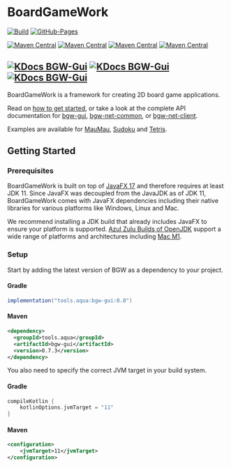 # BoardGameWork
<!--[![Code Style](https://github.com/tudo-aqua/bgw-core/actions/workflows/code-style.yml/badge.svg)](https://github.com/tudo-aqua/bgw/security/code-scanning)-->
[![Build](https://github.com/tudo-aqua/bgw-core/actions/workflows/analyze-build-deploy.yml/badge.svg)](https://github.com/tudo-aqua/bgw-core/actions)
[![GitHub-Pages](https://github.com/tudo-aqua/bgw-core/actions/workflows/github-pages.yml/badge.svg)](https://tudo-aqua.github.io/bgw/)

[![Maven Central](https://img.shields.io/maven-central/v/tools.aqua/bgw-gui?label=MavenCentral%20bgw-gui&logo=apache-maven)](https://search.maven.org/artifact/tools.aqua/bgw-gui)
[![Maven Central](https://img.shields.io/maven-central/v/tools.aqua/bgw-gui?label=MavenCentral%20bgw-net-common&logo=apache-maven)](https://search.maven.org/artifact/tools.aqua/bgw-net-common)
[![Maven Central](https://img.shields.io/maven-central/v/tools.aqua/bgw-gui?label=MavenCentral%20bgw-net-client&logo=apache-maven)](https://search.maven.org/artifact/tools.aqua/bgw-net-client)
[![Maven Central](https://img.shields.io/maven-central/v/tools.aqua/bgw-gui?label=MavenCentral%20bgw-net-server&logo=apache-maven)](https://search.maven.org/artifact/tools.aqua/bgw-net-server)

[![KDocs BGW-Gui](https://img.shields.io/static/v1?label=kDoc%20bgw-gui&message=overview&color=blue)](https://tudo-aqua.github.io/bgw/bgw-gui-kdoc/index.html)
[![KDocs BGW-Gui](https://img.shields.io/static/v1?label=kDoc%20bgw-net-common&message=overview&color=blue)](https://tudo-aqua.github.io/bgw/bgw-net-common-kdoc/index.html)
[![KDocs BGW-Gui](https://img.shields.io/static/v1?label=kDoc%20bgw-net-client&message=overview&color=blue)](https://tudo-aqua.github.io/bgw/bgw-net-client-kdoc/index.html)
------------

BoardGameWork is a framework for creating 2D board game applications.

Read on [how to get started](https://tudo-aqua.github.io/bgw/), or take a look at the complete API documentation for [bgw-gui](https://tudo-aqua.github.io/bgw/bgw-gui-kdoc/index.html), [bgw-net-common](https://tudo-aqua.github.io/bgw/bgw-net-common-kdoc/index.html), or [bgw-net-client](https://tudo-aqua.github.io/bgw/bgw-net-client-kdoc/index.html).

Examples are available for [MauMau](https://github.com/tudo-aqua/bgw/tree/main/bgw-examples/bgw-maumau-example), [Sudoku](https://github.com/tudo-aqua/bgw/tree/main/bgw-examples/bgw-sudoku-example) and [Tetris](https://github.com/tudo-aqua/bgw/tree/main/bgw-examples/bgw-tetris-example).

<!-- GETTING STARTED -->

## Getting Started


### Prerequisites

<!-- https://www.azul.com/downloads/?version=java-11-lts&package=jdk-fx#download-openjdk -->

BoardGameWork is built on top of [JavaFX 17](https://openjfx.io/openjfx-docs/) and therefore requires at least JDK 11. Since JavaFX was decoupled from the JavaJDK as of JDK 11, BoardGameWork comes with JavaFX dependencies including their native libraries for various platforms like Windows, Linux and Mac.

We recommend installing a JDK build that already includes JavaFX to ensure your platform is supported. [Azul Zulu Builds of OpenJDK](https://www.azul.com/downloads/?version=java-11-lts&package=jdk-fx#download-openjdk) support a wide range of platforms and architectures including [Mac M1](https://www.azul.com/downloads/?version=java-11-lts&os=macos&architecture=arm-64-bit&package=jdk-fx#download-openjdk).

### Setup

Start by adding the latest version of BGW as a dependency to your project.

#### Gradle
```gradle
implementation("tools.aqua:bgw-gui:0.8")
```

#### Maven
```xml
<dependency>
  <groupId>tools.aqua</groupId>
  <artifactId>bgw-gui</artifactId>
  <version>0.7.3</version>
</dependency>
``` 

You also need to specify the correct JVM target in your build system.

#### Gradle
```gradle
compileKotlin {
    kotlinOptions.jvmTarget = "11"
}
```

#### Maven
```xml
<configuration>
    <jvmTarget>11</jvmTarget>
</configuration>
```
